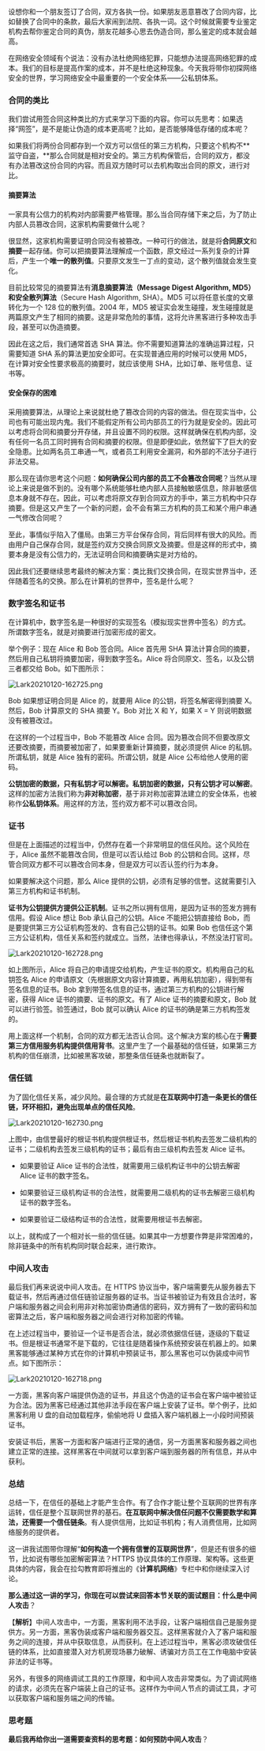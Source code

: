 <p data-nodeid="156916" class="">设想你和一个朋友签订了合同，双方各执一份。如果朋友恶意篡改了合同内容，比如替换了合同中的条款，最后大家闹到法院、各执一词。这个时候就需要专业鉴定机构去帮你鉴定合同的真伪，朋友花越多心思去伪造合同，那么鉴定的成本就会越高。</p>
<p data-nodeid="156917">在网络安全领域有个说法：没有办法杜绝网络犯罪，只能想办法提高网络犯罪的成本。我们的目标是提高作案的成本，并不是杜绝这种现象。今天我将带你初探网络安全的世界，学习网络安全中最重要的一个安全体系——公私钥体系。</p>
<h3 data-nodeid="156918">合同的类比</h3>
<p data-nodeid="156919">我们尝试用签合同这种类比的方式来学习下面的内容。你可以先思考：如果选择“网签”，是不是能让伪造的成本更高呢？比如，是否能够降低存储的成本呢？</p>
<p data-nodeid="156920">如果我们将两份合同都存到一个双方可以信任的第三方机构，只要这个机构不**监守自盗，**那么合同就是相对安全的。第三方机构保管后，合同的双方，都没有办法篡改这份合同的内容。而且双方随时可以去机构取出合同的原文，进行对比。</p>
<h4 data-nodeid="156921">摘要算法</h4>
<p data-nodeid="156922">一家具有公信力的机构对内部需要严格管理。那么当合同存储下来之后，为了防止内部人员篡改合同，这家机构需要做什么呢？</p>
<p data-nodeid="156923">很显然，这家机构需要证明合同没有被篡改。一种可行的做法，就是将<strong data-nodeid="157003">合同原文</strong>和<strong data-nodeid="157004">摘要</strong>一起存储。你可以把摘要算法理解成一个函数，原文经过一系列复杂的计算后，产生一个<strong data-nodeid="157005">唯一的散列值</strong>。只要原文发生一丁点的变动，这个散列值就会发生变化。</p>
<p data-nodeid="156924">目前比较常见的摘要算法有<strong data-nodeid="157016">消息摘要算法（<strong data-nodeid="157015">Message Digest Algorithm, MD5）和</strong>安全散列算法</strong>（Secure Hash Algorithm, SHA）。MD5 可以将任意长度的文章转化为一个 128 位的散列值。2004 年，MD5 被证实会发生碰撞，发生碰撞就是两篇原文产生了相同的摘要。这是非常危险的事情，这将允许黑客进行多种攻击手段，甚至可以伪造摘要。</p>
<p data-nodeid="156925">因此在这之后，我们通常首选 SHA 算法。你不需要知道算法的准确运算过程，只需要知道 SHA 系的算法更加安全即可。在实现普通应用的时候可以使用 MD5，在计算对安全性要求极高的摘要时，就应该使用 SHA，比如订单、账号信息、证书等。</p>
<h4 data-nodeid="156926">安全保存的困难</h4>
<p data-nodeid="156927">采用摘要算法，从理论上来说就杜绝了篡改合同的内容的做法。但在现实当中，公司也有可能出现内鬼。我们不能假定所有公司内部员工的行为就是安全的。因此可以考虑将合同和摘要分开存储，并且设置不同的权限。这样就确保在机构内部，没有任何一名员工同时拥有合同和摘要的权限。但是即便如此，依然留下了巨大的安全隐患。比如两名员工串通一气，或者员工利用安全漏洞，和外部的不法分子进行非法交易。</p>
<p data-nodeid="156928">那么现在请你思考这个问题：<strong data-nodeid="157025">如何确保公司内部的员工不会篡改合同呢</strong>？当然从理论上来说是做不到的。没有哪个系统能够杜绝内部人员接触敏感信息，除非敏感信息本身就不存在。因此，可以考虑将原文存到合同双方的手中，第三方机构中只存摘要。但是这又产生了一个新的问题，会不会有第三方机构的员工和某个用户串通一气修改合同呢？</p>
<p data-nodeid="156929">至此，事情似乎陷入了僵局。由第三方平台保存合同，背后同样有很大的风险。而由用户自己保存合同，就是签约双方交换合同原文及摘要。但是这样的形式中，摘要本身是没有公信力的，无法证明合同和摘要确实是对方给的。</p>
<p data-nodeid="156930">因此我们还要继续思考最终的解决方案：类比我们交换合同，在现实世界当中，还伴随着签名的交换。那么在计算机的世界中，签名是什么呢？</p>
<h3 data-nodeid="156931">数字签名和证书</h3>
<p data-nodeid="156932">在计算机中，数字签名是一种很好的实现签名（模拟现实世界中签名）的方式。 所谓数字签名，就是对摘要进行加密形成的密文。</p>
<p data-nodeid="156933">举个例子：现在 Alice 和 Bob 签合同。Alice 首先用 SHA 算法计算合同的摘要，然后用自己私钥将摘要加密，得到数字签名。Alice 将合同原文、签名，以及公钥三者都交给 Bob。如下图所示：</p>
<p data-nodeid="157136" class=""><img src="https://s0.lgstatic.com/i/image/M00/8F/76/CgqCHmAH6jSAER_BAACprlu8LmA391.png" alt="Lark20210120-162725.png" data-nodeid="157139"></p>


<p data-nodeid="156936">Bob 如果想证明合同是 Alice 的，就要用 Alice 的公钥，将签名解密得到摘要 X。然后，Bob 计算原文的 SHA 摘要 Y。Bob 对比 X 和 Y，如果 X = Y 则说明数据没有被篡改过。</p>
<p data-nodeid="156937">在这样的一个过程当中，Bob 不能篡改 Alice 合同。因为篡改合同不但要改原文还要改摘要，而摘要被加密了，如果要重新计算摘要，就必须提供 Alice 的私钥。所谓私钥，就是 Alice 独有的密码。所谓公钥，就是 Alice 公布给他人使用的密码。</p>
<p data-nodeid="156938"><strong data-nodeid="157049">公钥加密的数据，只有私钥才可以解密。私钥加密的数据，只有公钥才可以解密</strong>。这样的加密方法我们称为<strong data-nodeid="157050">非对称加密</strong>，基于非对称加密算法建立的安全体系，也被称作<strong data-nodeid="157051">公私钥体系</strong>。用这样的方法，签约双方都不可以篡改合同。</p>
<h3 data-nodeid="156939">证书</h3>
<p data-nodeid="156940">但是在上面描述的过程当中，仍然存在着一个非常明显的信任风险。这个风险在于，Alice 虽然不能篡改合同，但是可以否认给过 Bob 的公钥和合同。这样，尽管合同双方都不可以篡改合同本身，但是双方可以否认签约行为本身。</p>
<p data-nodeid="156941">如果要解决这个问题，那么 Alice 提供的公钥，必须有足够的信誉。这就需要引入第三方机构和证书机制。</p>
<p data-nodeid="156942"><strong data-nodeid="157059">证书为公钥提供方提供公正机制</strong>。证书之所以拥有信用，是因为证书的签发方拥有信用。假设 Alice 想让 Bob 承认自己的公钥。Alice 不能把公钥直接给 Bob，而是要提供第三方公证机构签发的、含有自己公钥的证书。如果 Bob 也信任这个第三方公证机构，信任关系和签约就成立。当然，法律也得承认，不然没法打官司。</p>
<p data-nodeid="157576" class=""><img src="https://s0.lgstatic.com/i/image2/M01/07/5C/CgpVE2AH6j6ASBKvAADJu5B4-Bc773.png" alt="Lark20210120-162728.png" data-nodeid="157579"></p>


<p data-nodeid="156945">如上图所示，Alice 将自己的申请提交给机构，产生证书的原文。机构用自己的私钥签名 Alice 的申请原文（先根据原文内容计算摘要，再用私钥加密），得到带有签名信息的证书。Bob 拿到带签名信息的证书，通过第三方机构的公钥进行解密，获得 Alice 证书的摘要、证书的原文。有了 Alice 证书的摘要和原文，Bob 就可以进行验签。验签通过，Bob 就可以确认 Alice 的证书的确是第三方机构签发的。</p>
<p data-nodeid="156946">用上面这样一个机制，合同的双方都无法否认合同。这个解决方案的核心在于<strong data-nodeid="157070">需要第三方信用服务机构提供信用背书</strong>。这里产生了一个最基础的信任链，如果第三方机构的信任崩溃，比如被黑客攻破，那整条信任链条也就断裂了。</p>
<h3 data-nodeid="156947">信任链</h3>
<p data-nodeid="156948">为了固化信任关系，减少风险。最合理的方式就是<strong data-nodeid="157077">在互联网中打造一条更长的信任链，环环相扣，避免出现单点的信任风险</strong>。</p>
<p data-nodeid="158012" class=""><img src="https://s0.lgstatic.com/i/image2/M01/07/5A/Cip5yGAH6kWAEWq5AABj5AWYCbQ099.png" alt="Lark20210120-162730.png" data-nodeid="158015"></p>


<p data-nodeid="156951">上图中，由信誉最好的根证书机构提供根证书，然后根证书机构去签发二级机构的证书；二级机构去签发三级机构的证书；最后有由三级机构去签发 Alice 证书。</p>
<ul data-nodeid="156952">
<li data-nodeid="156953">
<p data-nodeid="156954">如果要验证 Alice 证书的合法性，就需要用三级机构证书中的公钥去解密 Alice 证书的数字签名。</p>
</li>
<li data-nodeid="156955">
<p data-nodeid="156956">如果要验证三级机构证书的合法性，就需要用二级机构的证书去解密三级机构证书的数字签名。</p>
</li>
<li data-nodeid="156957">
<p data-nodeid="156958">如果要验证二级结构证书的合法性，就需要用根证书去解密。</p>
</li>
</ul>
<p data-nodeid="156959">以上，就构成了一个相对长一些的信任链。如果其中一方想要作弊是非常困难的，除非链条中的所有机构同时联合起来，进行欺诈。</p>
<h3 data-nodeid="156960">中间人攻击</h3>
<p data-nodeid="156961">最后我们再来说说中间人攻击。在 HTTPS 协议当中，客户端需要先从服务器去下载证书，然后再通过信任链验证服务器的证书。当证书被验证为有效且合法时，客户端和服务器之间会利用非对称加密协商通信的密码，双方拥有了一致的密码和加密算法之后，客户端和服务器之间会进行对称加密的传输。</p>
<p data-nodeid="156962">在上述过程当中，要验证一个证书是否合法，就必须依据信任链，逐级的下载证书。但是根证书通常不是下载的，它往往是随着操作系统预安装在机器上的。如果黑客能够通过某种方式在你的计算机中预装证书，那么黑客也可以伪装成中间节点。如下图所示：</p>
<p data-nodeid="158444" class="te-preview-highlight"><img src="https://s0.lgstatic.com/i/image2/M01/07/5C/CgpVE2AH6kyAHNWzAABv6F_xIJU589.png" alt="Lark20210120-162718.png" data-nodeid="158447"></p>


<p data-nodeid="156965">一方面，黑客向客户端提供伪造的证书，并且这个伪造的证书会在客户端中被验证为合法。因为黑客已经通过其他非法手段在客户端上安装了证书。举个例子，比如黑客利用 U 盘的自动加载程序，偷偷地将 U 盘插入客户端机器上一小段时间预装证书。</p>
<p data-nodeid="156966">安装证书后，黑客一方面和客户端进行正常的通信，另一方面黑客和服务器之间也建立正常的连接。这样黑客在中间就可以拿到客户端到服务器的所有信息，并从中获利。</p>
<h3 data-nodeid="156967">总结</h3>
<p data-nodeid="156968">总结一下，在信任的基础上才能产生合作。有了合作才能让整个互联网的世界有序运转，信任是整个互联网世界的基石。<strong data-nodeid="157102">在互联网中解决信任问题不仅需要数学和算法，还需要一个信任链条</strong>。有人提供信用，比如证书机构；有人消费信用，比如网络服务的提供者。</p>
<p data-nodeid="156969">这一讲我试图带你理解“<strong data-nodeid="157112">如何构造一个拥有信誉的互联网世界</strong>”，但是还有很多的细节，比如说有哪些加密解密算法？HTTPS 协议具体的工作原理、架构等。这些更具体的内容，我会在拉勾教育即将推出的《<strong data-nodeid="157113">计算机网络</strong>》专栏中和你继续深入讨论。</p>
<p data-nodeid="156970"><strong data-nodeid="157118">那么通过这一讲的学习，你现在可以尝试来回答本节关联的面试题目：什么是中间人攻击</strong>？</p>
<p data-nodeid="156971">【<strong data-nodeid="157124">解析</strong>】中间人攻击中，一方面，黑客利用不法手段，让客户端相信自己是服务提供方。另一方面，黑客伪装成客户端和服务器交互。这样黑客就介入了客户端和服务之间的连接，并从中获取信息，从而获利。在上述过程当中，黑客必须攻破信任链的体系，比如直接潜入对方机房现场暴力破解、诱骗对方员工在工作电脑中安装非法的证书等。</p>
<p data-nodeid="156972">另外，有很多的网络调试工具的工作原理，和中间人攻击非常类似。为了调试网络的请求，必须先在客户端装上自己的证书。这样作为中间人节点的调试工具，才可以获取客户端和服务端之间的传输。</p>
<h3 data-nodeid="156973">思考题</h3>
<p data-nodeid="156974"><strong data-nodeid="157131">最后我再给你出一道需要查资料的思考题：如何预防中间人攻击</strong>？</p>
